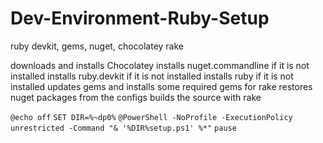 # Dev-Environment-Ruby-Setup
ruby devkit, gems, nuget, chocolatey rake

downloads and installs Chocolatey
installs nuget.commandline if it is not installed
installs ruby.devkit if it is not installed
installs ruby if it is not installed
updates gems and installs some required gems for rake
restores nuget packages from the configs
builds the source with rake

`@echo off`
`SET DIR=%~dp0%`
`@PowerShell -NoProfile -ExecutionPolicy unrestricted -Command "& '%DIR%setup.ps1' %*"`
`pause`
